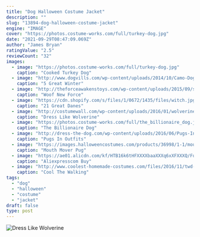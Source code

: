```yaml
---
title: "Dog Halloween Costume Jacket"
description: ""
slug: "13894-dog-halloween-costume-jacket"
engine: "IMAGE"
cover: "https://photos.costume-works.com/full/turkey-dog.jpg"
date: "2021-09-29T08:47:09.069Z"
author: "James Bryan"
ratingValue: "2.5"
reviewCount: "32"
images:
  - image: "https://photos.costume-works.com/full/turkey-dog.jpg"
    caption: "Cooked Turkey Dog"
  - image: "http://www.dogvills.com/wp-content/uploads/2014/10/Camo-Dog-Hoodie.png"
    caption: "5 Great Winter"
  - image: "http://theforceawakenstoys.com/wp-content/uploads/2015/09/star-wars-ewok-dog-costume.jpg"
    caption: "Woof New Force"
  - image: "https://cdn.shopify.com/s/files/1/0672/1435/files/witch.jpg?10787711167790284610"
    caption: "21 Great Danes"
  - image: "http://costumewall.com/wp-content/uploads/2016/01/wolverine-cosplay-4.jpg"
    caption: "Dress Like Wolverine"
  - image: "https://photos.costume-works.com/full/the_billionaire_dog.jpg"
    caption: "The Billionaire Dog"
  - image: "http://dress-the-dog.com/wp-content/uploads/2016/06/Pugs-In-Outfits-1.jpg"
    caption: "Pugs In Outfits"
  - image: "https://images.halloweencostumes.com/products/36998/1-1/mouth-mover-pug-mask.jpg"
    caption: "Mouth Mover Pug"
  - image: "https://ae01.alicdn.com/kf/HTB16k6tHFXXXXbaaXXXq6xXFXXXQ/Funny-Halloween-pet-cat-dog-Bachelor-graduate-student-standing-costume-clothes-small-dog-puppy-party-jacket.jpg"
    caption: "Aliexpresscom Buy"
  - image: "http://www.coolest-homemade-costumes.com/files/2016/11/twd-negan-toddler-version-154992.jpg"
    caption: "Cool The Walking"
tags:
  - "dog"
  - "halloween"
  - "costume"
  - "jacket"
draft: false
type: post
---
```



![Dress Like Wolverine](http://costumewall.com/wp-content/uploads/2016/01/wolverine-cosplay-4.jpg "Dress Like Wolverine")


<!--inArticleAds-->

<!--galleryOne-->


<!--inArticleAds-->

<!--galleryTwo-->


<!--galleryThree-->

